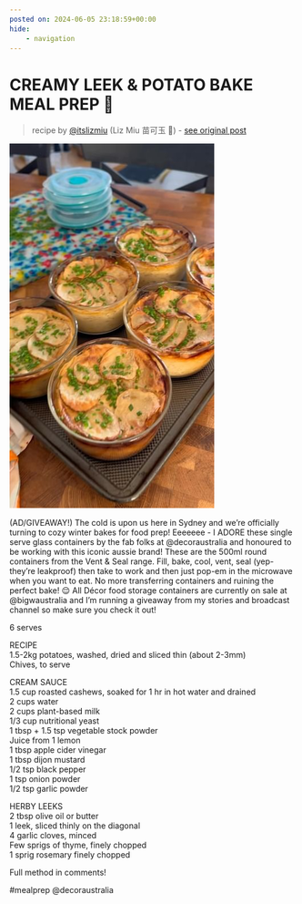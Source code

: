 ```yaml
---
posted on: 2024-06-05 23:18:59+00:00
hide:
    - navigation
---
```


# CREAMY LEEK & POTATO BAKE MEAL PREP 🥔  

> recipe by [@itslizmiu](https://www.instagram.com/itslizmiu/) 
(Liz Miu 苗可玉 🍐) - [see original post](https://instagram.com/p/C72idEGy9eg)

![](../img/itslizmiu_05-06-2024_2306.png)

  
(AD/GIVEAWAY!) The cold is upon us here in Sydney and we’re officially turning to cozy winter bakes for food prep! Eeeeeee - I ADORE these single serve glass containers by the fab folks at @decoraustralia and honoured to be working with this iconic aussie brand! These are the 500ml round containers from the Vent & Seal range. Fill, bake, cool, vent, seal (yep- they’re leakproof) then take to work and then just pop-em in the microwave when you want to eat.  No more transferring containers and ruining the perfect bake! 😌 All Décor food storage containers are currently on sale at @bigwaustralia and I’m running a giveaway from my stories and broadcast channel so make sure you check it out!  
  
6 serves   
  
RECIPE  
1.5-2kg potatoes, washed, dried and sliced thin (about 2-3mm)  
Chives, to serve  
  
CREAM SAUCE  
1.5 cup roasted cashews, soaked for 1 hr in hot water and drained  
2 cups water  
2 cups plant-based milk   
1/3 cup nutritional yeast   
1 tbsp + 1.5 tsp vegetable stock powder   
Juice from 1 lemon  
1 tbsp apple cider vinegar   
1 tbsp dijon mustard   
1/2 tsp black pepper  
1 tsp onion powder  
1/2 tsp garlic powder  
  
HERBY LEEKS  
2 tbsp olive oil or butter  
1 leek, sliced thinly on the diagonal  
4 garlic cloves, minced  
Few sprigs of thyme, finely chopped  
1 sprig rosemary finely chopped  
  
Full method in comments!  
  
\#mealprep @decoraustralia   